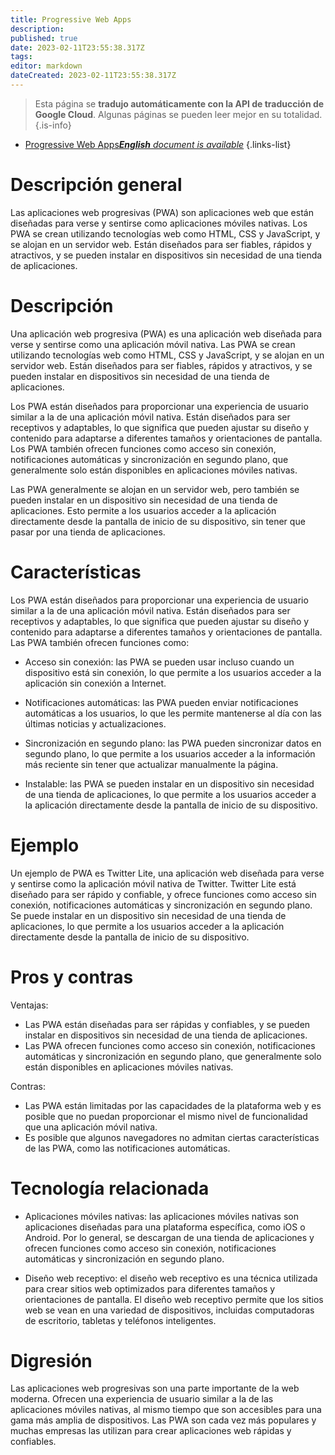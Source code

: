 ```yaml
---
title: Progressive Web Apps
description: 
published: true
date: 2023-02-11T23:55:38.317Z
tags: 
editor: markdown
dateCreated: 2023-02-11T23:55:38.317Z
---
```


> Esta página se **tradujo automáticamente con la API de traducción de Google Cloud**.
Algunas páginas se pueden leer mejor en su totalidad.{.is-info}



- [Progressive Web Apps***English** document is available*](/en/Knowledge-base/Dictionary/progressive-web-apps)
{.links-list}


# Descripción general

Las aplicaciones web progresivas (PWA) son aplicaciones web que están diseñadas para verse y sentirse como aplicaciones móviles nativas. Los PWA se crean utilizando tecnologías web como HTML, CSS y JavaScript, y se alojan en un servidor web. Están diseñados para ser fiables, rápidos y atractivos, y se pueden instalar en dispositivos sin necesidad de una tienda de aplicaciones.

# Descripción

Una aplicación web progresiva (PWA) es una aplicación web diseñada para verse y sentirse como una aplicación móvil nativa. Las PWA se crean utilizando tecnologías web como HTML, CSS y JavaScript, y se alojan en un servidor web. Están diseñados para ser fiables, rápidos y atractivos, y se pueden instalar en dispositivos sin necesidad de una tienda de aplicaciones.

Los PWA están diseñados para proporcionar una experiencia de usuario similar a la de una aplicación móvil nativa. Están diseñados para ser receptivos y adaptables, lo que significa que pueden ajustar su diseño y contenido para adaptarse a diferentes tamaños y orientaciones de pantalla. Los PWA también ofrecen funciones como acceso sin conexión, notificaciones automáticas y sincronización en segundo plano, que generalmente solo están disponibles en aplicaciones móviles nativas.

Las PWA generalmente se alojan en un servidor web, pero también se pueden instalar en un dispositivo sin necesidad de una tienda de aplicaciones. Esto permite a los usuarios acceder a la aplicación directamente desde la pantalla de inicio de su dispositivo, sin tener que pasar por una tienda de aplicaciones.

# Características

Los PWA están diseñados para proporcionar una experiencia de usuario similar a la de una aplicación móvil nativa. Están diseñados para ser receptivos y adaptables, lo que significa que pueden ajustar su diseño y contenido para adaptarse a diferentes tamaños y orientaciones de pantalla. Las PWA también ofrecen funciones como:

- Acceso sin conexión: las PWA se pueden usar incluso cuando un dispositivo está sin conexión, lo que permite a los usuarios acceder a la aplicación sin conexión a Internet.

- Notificaciones automáticas: las PWA pueden enviar notificaciones automáticas a los usuarios, lo que les permite mantenerse al día con las últimas noticias y actualizaciones.

- Sincronización en segundo plano: las PWA pueden sincronizar datos en segundo plano, lo que permite a los usuarios acceder a la información más reciente sin tener que actualizar manualmente la página.

- Instalable: las PWA se pueden instalar en un dispositivo sin necesidad de una tienda de aplicaciones, lo que permite a los usuarios acceder a la aplicación directamente desde la pantalla de inicio de su dispositivo.

# Ejemplo

Un ejemplo de PWA es Twitter Lite, una aplicación web diseñada para verse y sentirse como la aplicación móvil nativa de Twitter. Twitter Lite está diseñado para ser rápido y confiable, y ofrece funciones como acceso sin conexión, notificaciones automáticas y sincronización en segundo plano. Se puede instalar en un dispositivo sin necesidad de una tienda de aplicaciones, lo que permite a los usuarios acceder a la aplicación directamente desde la pantalla de inicio de su dispositivo.

# Pros y contras

Ventajas:

- Las PWA están diseñadas para ser rápidas y confiables, y se pueden instalar en dispositivos sin necesidad de una tienda de aplicaciones.
- Las PWA ofrecen funciones como acceso sin conexión, notificaciones automáticas y sincronización en segundo plano, que generalmente solo están disponibles en aplicaciones móviles nativas.

Contras:

- Las PWA están limitadas por las capacidades de la plataforma web y es posible que no puedan proporcionar el mismo nivel de funcionalidad que una aplicación móvil nativa.
- Es posible que algunos navegadores no admitan ciertas características de las PWA, como las notificaciones automáticas.

# Tecnología relacionada

- Aplicaciones móviles nativas: las aplicaciones móviles nativas son aplicaciones diseñadas para una plataforma específica, como iOS o Android. Por lo general, se descargan de una tienda de aplicaciones y ofrecen funciones como acceso sin conexión, notificaciones automáticas y sincronización en segundo plano.

- Diseño web receptivo: el diseño web receptivo es una técnica utilizada para crear sitios web optimizados para diferentes tamaños y orientaciones de pantalla. El diseño web receptivo permite que los sitios web se vean en una variedad de dispositivos, incluidas computadoras de escritorio, tabletas y teléfonos inteligentes.

# Digresión

Las aplicaciones web progresivas son una parte importante de la web moderna. Ofrecen una experiencia de usuario similar a la de las aplicaciones móviles nativas, al mismo tiempo que son accesibles para una gama más amplia de dispositivos. Las PWA son cada vez más populares y muchas empresas las utilizan para crear aplicaciones web rápidas y confiables.
